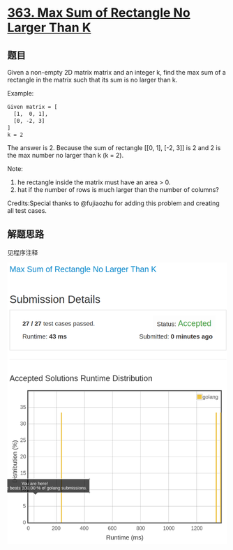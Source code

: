 # [363. Max Sum of Rectangle No Larger Than K](https://leetcode.com/problems/max-sum-of-rectangle-no-larger-than-k/)

## 题目

Given a non-empty 2D matrix matrix and an integer k, find the max sum of a rectangle in the matrix such that its sum is no larger than k.

Example:

```text
Given matrix = [
  [1,  0, 1],
  [0, -2, 3]
]
k = 2
```

The answer is 2. Because the sum of rectangle [[0, 1], [-2, 3]] is 2 and 2 is the max number no larger than k (k = 2).

Note:

1. he rectangle inside the matrix must have an area > 0.
1. hat if the number of rows is much larger than the number of columns?

Credits:Special thanks to @fujiaozhu for adding this problem and creating all test cases.

## 解题思路

见程序注释

![100](363.100.png)
